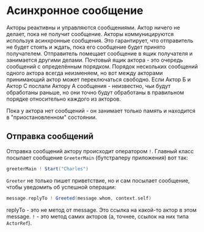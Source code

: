 # Асинхронное сообщение

Акторы реактивны и управляются сообщениями. Актор ничего не делает, пока не получит сообщение. Акторы коммуницируются используя асинхронные сообщения. Это гарантирует, что отправитель не будет стоять и ждать, пока его сообщение будет принято получателем. Отправитель помещает сообщение в ящик получателя и занимается другими делами. Почтовый ящик актора - это очередь сообщений с определённым порядком. Порядок нескольких сообщений одного актора всегда неизменяем, но вот между акторами принимающий актор может переключаться свободно. Если Актор Б и Актор С послали Актору А сообщения - неизвестно, чьи будут обработаны раньше, но они точно будут обработаны в правильном порядке относительно каждого из акторов. 

Пока у актора нет сообщений - он занимает только память и находится в "приостановленном" состоянии.

## Отправка сообщений

Отправка сообщений актору происходит оператором `!`. Главный класс посылает сообщение `GreeterMain` (бутстраперу приложения) вот так:

```scala
greeterMain ! Start("Charles")
```

`Greeter` не только пишет приветствие, но и сам посылает сообщение, чтобы уведомить об успешной операции:

```scala
message.replyTo ! Greeted(message.whom, context.self)
```

replyTo - это не метод от message. Это ссылка на какой-то актор в этом message. `!` - это метод самих акторов (а, точнее, ссылок на них типа `ActorRef`).